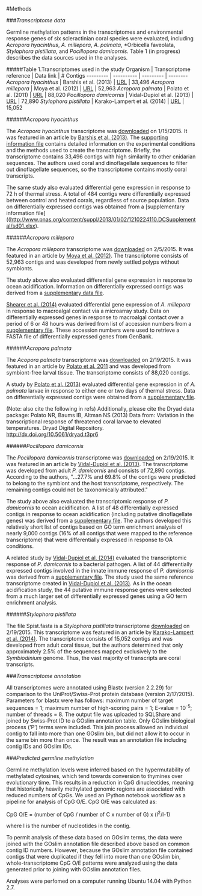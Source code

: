 #Methods

###*Transcriptome data*

Germline methylation patterns in the transcriptomes and environmental response genes of six scleractinian coral species were evaluated, including *Acropora hyacinthus*, *A. millepora*, *A. palmata*, *Orbicella faveolata, *Stylophora pistillata*, and *Pocillopora damicornis*. Table 1 (in progress) describes the data sources used in the analyses. 

#####Table 1.Transcriptomes used in the study
Organism | Transcriptome reference | Data link | # Contigs
--------- | ---------- | --------- | --------
*Acropora hyacinthus* | Barshis et al. (2013) | [URL](http://palumbi.stanford.edu/data/33496_Ahyacinthus_CoralContigs.fasta.zip) | 33,496
*Acropora millepora* | Moya et al. (2012) | [URL](http://www.ncbi.nlm.nih.gov/nuccore?term=74409%5BBioProject%5D) | 52,963
*Acropora palmata* | Polato et al. (2011) | [URL](https://usegalaxy.org/datasets/cb51c4a06d7ae94e/display?to_ext=fasta) | 88,020
*Pocillopora damicornis* | Vidal-Dupiol et al. (2013) | [URL](http://2ei.univ-perp.fr/telechargement/transcriptomes/blast2go_fasta_Pdamv2.zip) | 72,890
*Stylophora pistillata* | Karako-Lampert et al. (2014) | [URL](http://data.centrescientifique.mc/Data/454Isotigs.fas.zip) | 15,052

######*Acropora hyacinthus*

The *Acropora hyacinthus* transcriptome was [downloaded](http://palumbi.stanford.edu/data/33496_Ahyacinthus_CoralContigs.fasta.zip) on 1/15/2015. It was featured in an article by [Barshis et al. (2013)](http://www.pnas.org/content/110/4/1387.abstract). The [supporting information file](http://www.pnas.org/content/suppl/2013/01/02/1210224110.DCSupplemental/pnas.201210224SI.pdf) contains detailed information on the experimental conditions and the methods used to create the transcriptome. Briefly, the transcriptome contains 33,496 contigs with high similarity to other cnidarian sequences. The authors used coral and dinoflagellate sequences to filter out dinoflagellate sequences, so the transcriptome contains mostly coral transcripts. 

The same study also evaluated differential gene expression in response to 72 h of thermal stress. A total of 484 contigs were differentially expressed between control and heated corals, regardless of source population. Data on differentially expressed contigs was obtained from a [supplementary information file]((http://www.pnas.org/content/suppl/2013/01/02/1210224110.DCSupplemental/sd01.xlsx).

######*Acropora millepora*

The *Acropora millepora* transcriptome was [downloaded](http://www.ncbi.nlm.nih.gov/nuccore?term=74409%5BBioProject%5D) on 2/5/2015. It was featured in an article by [Moya et al. (2012)](http://onlinelibrary.wiley.com/doi/10.1111/j.1365-294X.2012.05554.x/full). The transcriptome consists of 52,963 contigs and was developed from newly settled polyps without symbionts.

The study above also evaluated differential gene expression in response to ocean acidification. Information on differentially expressed contigs was derived from a [supplementary data file](http://onlinelibrary.wiley.com/store/10.1111/j.1365-294X.2012.05554.x/asset/supinfo/MEC_5554_sm_FigS1-S3_TableS1-S9.pdf?v=1&s=8986ebf969c7552ad857973fff80a0752f87a129).

[Shearer et al. (2014)](http://journals.plos.org/plosone/article?id=10.1371/journal.pone.0114525#pone.0114525.s002) evaluated differential gene expression of *A. millepora* in response to macroalgal contact via a microarray study. Data on differentially expressed genes in response to macroalgal contact over a period of 6 or 48 hours was derived from list of accession numbers from a [supplementary file](http://journals.plos.org/plosone/article/asset?unique&id=info:doi/10.1371/journal.pone.0114525.s002). These accession numbers were used to retrieve a FASTA file of differentially expressed genes from GenBank.

######*Acropora palmata*

The *Acopora palmata* transcriptome was [downloaded](https://usegalaxy.org/datasets/cb51c4a06d7ae94e/display?to_ext=fasta) on 2/19/2015. It was featured in an article by [Polato et al. 2011](http://journals.plos.org/plosone/article?id=10.1371/journal.pone.0028634) and was developed from symbiont-free larval tissue. The transcriptome consists of 88,020 contigs.

A study by [Polato et al. (2013)](http://onlinelibrary.wiley.com.offcampus.lib.washington.edu/doi/10.1111/mec.12163/abstract) evaluated differential gene expression in of *A. palmata* larvae in response to either one or two days of thermal stress. Data on differentially expressed contigs were obtained from a [supplementary file](http://datadryad.org/bitstream/handle/10255/dryad.39350/SuppTableS3_Final.xlsx?sequence=1).

(Note: also cite the following in refs)
Additionally, please cite the Dryad data package:
Polato NR, Baums IB, Altman NS (2013) Data from: Variation in the transcriptional response of threatened coral larvae to elevated temperatures. Dryad Digital Repository. http://dx.doi.org/10.5061/dryad.t3pr6

######*Pocillopora damicornis*

The *Pocillopora damicornis* transcriptome was [downloaded](http://2ei.univ-perp.fr/telechargement/transcriptomes/blast2go_fasta_Pdamv2.zip) on 2/19/2015. It was featured in an article by [Vidal-Dupiol et al. (2013)](http://journals.plos.org/plosone/article?id=10.1371/journal.pone.0058652). The transcriptome was developed from adult *P. damicornis* and consists of 72,890 contigs. According to the authors, "...27.7% and 69.8% of the contigs were predicted to belong to the symbiont and the host transcriptome, respectively. The remaining contigs could not be taxonomically attributed." 

The study above also evaluated the transcriptomic response of *P. damicornis* to ocean acidification. A list of 48 differentially expressed contigs in response to ocean acidification (including putative dinoflagellate genes) was derived from a [supplementary file](http://journals.plos.org/plosone/article/asset?unique&id=info:doi/10.1371/journal.pone.0058652.s001). The authors developed this relatively short list of contigs based on GO term enrichment analysis of nearly 9,000 contigs (16% of all contigs that were mapped to the reference transcriptome) that were differentially expressed in response to OA conditions. 

A related study by [Vidal-Dupiol et al. (2014)](http://journals.plos.org/plosone/article?id=10.1371/journal.pone.0107672) evaluated the transcriptomic response of *P. damicornis* to a bacterial pathogen. A list of 44 differentially expressed contigs involved in the innate immune response of *P. damicornis* was derived from a [supplementary file](http://journals.plos.org/plosone/article/asset?unique&id=info:doi/10.1371/journal.pone.0107672.s003). The study used the same reference transcriptome created in [Vidal-Dupiol et al. (2013)](http://journals.plos.org/plosone/article?id=10.1371/journal.pone.0058652). As in the ocean acidification study, the 44 putative immune response genes were selected from a much larger set of differentially expressed genes using a GO term enrichment analysis. 

######*Stylophora pistillata*

The file Spist.fasta is a *Stylophora pistillata* transcriptome [downloaded](http://data.centrescientifique.mc/Data/454Isotigs.fas.zip) on 2/19/2015. This transcriptome was featured in an article by [Karako-Lampert et al. (2014)](http://journals.plos.org/plosone/article?id=10.1371/journal.pone.0088615). The transcriptome consists of 15,052 contigs and was developed from adult coral tissue, but the authors determined that only approximately 2.5% of the sequences mapped exclusively to the *Symbiodinium* genome. Thus, the vast majority of transcripts are coral transcripts.


###*Transcriptome annotation*

All transcriptomes were annotated using Blastx (version 2.2.29) for comparison to the UniProt/Swiss-Prot protein database (version 2/17/2015). Parameters for blastx were has follows: maximum number of target sequences = 1; maximum number of high-scoring pairs = 1; E-value = 10<sup>-5</sup>; number of threads = 8. The output file was uploaded to SQLShare and joined by Swiss-Prot ID to a GOslim annotation table. Only GOslim biological process (’P’) terms were included. This join process allowed an individual contig to fall into more than one GOslim bin, but did not allow it to occur in the same bin more than once. The result was an annotation file including contig IDs and GOslim IDs.

###*Predicted germline methylation*

Germline methylation levels were inferred based on the hypermutability of methylated cytosines, which tend towards conversion to thymines over evolutionary time. This results in a reduction in CpG dinucleotides, meaning that historically heavily methylated genomic regions are associated with reduced numbers of CpGs. We used an IPython notebook workflow as a pipeline for analysis of CpG O/E. CpG O/E 
was calculated as:

CpG O/E = (number of CpG / number of C x number of G) x (l<sup>2</sup>/l-1)

where l is the number of nucleotides in the contig.

To permit analysis of these data based on GOslim terms, the data were joined with the GOslim annotation file described above based on common contig ID numbers. However, because the GOslim annotation file contained contigs that were duplicated if they fell into more than one GOslim bin, whole-transcriptome CpG O/E patterns were analyzed using the data generated prior to joining with GOslim annotation files.

Analyses were perfomed on a computer running Ubuntu 14.04 with Python 2.7.